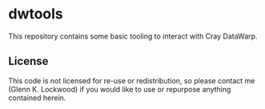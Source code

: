 dwtools
================================================================================
This repository contains some basic tooling to interact with Cray DataWarp.

License
--------------------------------------------------------------------------------
This code is not licensed for re-use or redistribution, so please contact me 
(Glenn K. Lockwood) if you would like to use or repurpose anything contained
herein.
